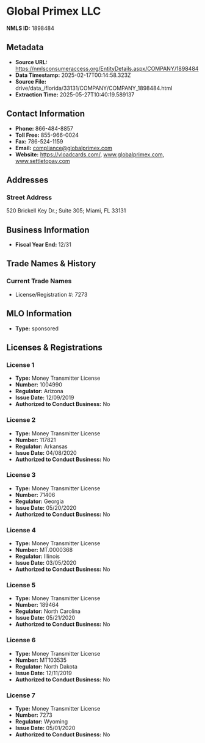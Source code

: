 # Global Primex LLC

**NMLS ID:** 1898484

## Metadata
- **Source URL:** https://nmlsconsumeraccess.org/EntityDetails.aspx/COMPANY/1898484
- **Data Timestamp:** 2025-02-17T00:14:58.323Z
- **Source File:** drive/data_/florida/33131/COMPANY/COMPANY_1898484.html
- **Extraction Time:** 2025-05-27T10:40:19.589137

## Contact Information
- **Phone:** 866-484-8857
- **Toll Free:** 855-966-0024
- **Fax:** 786-524-1159
- **Email:** compliance@globalprimex.com
- **Website:** https://vloadcards.com/, www.globalprimex.com, www.settletopay.com

## Addresses
### Street Address
520 Brickell Key Dr.; Suite 305; Miami, FL 33131

## Business Information
- **Fiscal Year End:** 12/31

## Trade Names & History
### Current Trade Names
- License/Registration #: 7273

## MLO Information
- **Type:** sponsored

## Licenses & Registrations

### License 1
- **Type:** Money Transmitter License
- **Number:** 1004990
- **Regulator:** Arizona
- **Issue Date:** 12/09/2019
- **Authorized to Conduct Business:** No

### License 2
- **Type:** Money Transmitter License
- **Number:** 117821
- **Regulator:** Arkansas
- **Issue Date:** 04/08/2020
- **Authorized to Conduct Business:** No

### License 3
- **Type:** Money Transmitter License
- **Number:** 71406
- **Regulator:** Georgia
- **Issue Date:** 05/20/2020
- **Authorized to Conduct Business:** No

### License 4
- **Type:** Money Transmitter License
- **Number:** MT.0000368
- **Regulator:** Illinois
- **Issue Date:** 03/05/2020
- **Authorized to Conduct Business:** No

### License 5
- **Type:** Money Transmitter License
- **Number:** 189464
- **Regulator:** North Carolina
- **Issue Date:** 05/21/2020
- **Authorized to Conduct Business:** No

### License 6
- **Type:** Money Transmitter License
- **Number:** MT103535
- **Regulator:** North Dakota
- **Issue Date:** 12/11/2019
- **Authorized to Conduct Business:** No

### License 7
- **Type:** Money Transmitter License
- **Number:** 7273
- **Regulator:** Wyoming
- **Issue Date:** 05/01/2020
- **Authorized to Conduct Business:** No
